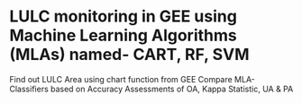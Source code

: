 # LULC monitoring in GEE using Machine Learning Algorithms (MLAs) named- CART, RF, SVM
Find out LULC Area using chart function from GEE
Compare MLA-Classifiers based on Accuracy Assessments of OA, Kappa Statistic, UA & PA

